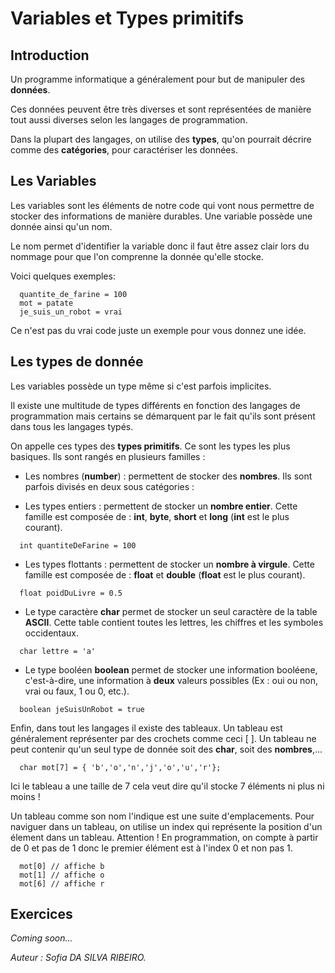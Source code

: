# Variables et Types primitifs

## Introduction

Un programme informatique a généralement pour but de manipuler des **données**.

Ces données peuvent être très diverses et sont représentées de manière tout aussi diverses selon les langages de programmation.

Dans la plupart des langages, on utilise des **types**, qu'on pourrait décrire comme des **catégories**, pour caractériser les données.

## Les Variables

Les variables sont les éléments de notre code qui vont nous permettre de stocker des informations de manière durables. Une variable possède une donnée ainsi qu'un nom.

Le nom permet d'identifier la variable donc il faut être assez clair lors du nommage pour que l'on comprenne la donnée qu'elle stocke.

Voici quelques exemples:

```
  quantite_de_farine = 100
  mot = patate
  je_suis_un_robot = vrai
```

Ce n'est pas du vrai code juste un exemple pour vous donnez une idée.

## Les types de donnée

Les variables possède un type même si c'est parfois implicites.

Il existe une multitude de types différents en fonction des langages de programmation mais certains se démarquent par le fait qu'ils sont présent dans tous les langages typés.

On appelle ces types des **types primitifs**. Ce sont les types les plus basiques. Ils sont rangés en plusieurs familles :

- Les nombres (**number**) : permettent de stocker des **nombres**.
  Ils sont parfois divisés en deux sous catégories :

- Les types entiers : permettent de stocker un **nombre entier**.
  Cette famille est composée de : **int**, **byte**, **short** et **long** (**int** est le plus courant).

```
  int quantiteDeFarine = 100
```

- Les types flottants : permettent de stocker un **nombre à virgule**.
  Cette famille est composée de : **float** et **double** (**float** est le plus courant).

```
  float poidDuLivre = 0.5
```

- Le type caractère **char** permet de stocker un seul caractère de la table **ASCII**. Cette table contient toutes les lettres, les chiffres et les symboles occidentaux.

```
  char lettre = 'a'
```

- Le type booléen **boolean** permet de stocker une information booléene, c'est-à-dire, une information à **deux** valeurs possibles (Ex : oui ou non, vrai ou faux, 1 ou 0, etc.).

```
  boolean jeSuisUnRobot = true
```

Enfin, dans tout les langages il existe des tableaux. Un tableau est généralement représenter par des crochets comme ceci [ ]. Un tableau ne peut contenir qu'un seul type de donnée soit des **char**, soit des **nombres**,...

```
  char mot[7] = { 'b','o','n','j','o','u','r'};
```

Ici le tableau a une taille de 7 cela veut dire qu'il stocke 7 éléments ni plus ni moins !

Un tableau comme son nom l'indique est une suite d'emplacements. Pour naviguer dans un tableau, on utilise un index qui représente la position d'un élement dans un tableau. Attention ! En programmation, on compte à partir de 0 et pas de 1 donc le premier élément est à l'index 0 et non pas 1.

```
  mot[0] // affiche b
  mot[1] // affiche o
  mot[6] // affiche r
```

## Exercices

_Coming soon..._

_Auteur : Sofia DA SILVA RIBEIRO._
